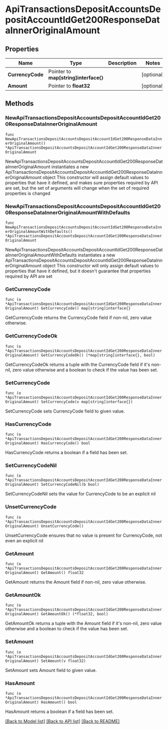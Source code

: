 # ApiTransactionsDepositAccountsDepositAccountIdGet200ResponseDataInnerOriginalAmount

## Properties

Name | Type | Description | Notes
------------ | ------------- | ------------- | -------------
**CurrencyCode** | Pointer to **map[string]interface{}** |  | [optional] 
**Amount** | Pointer to **float32** |  | [optional] 

## Methods

### NewApiTransactionsDepositAccountsDepositAccountIdGet200ResponseDataInnerOriginalAmount

`func NewApiTransactionsDepositAccountsDepositAccountIdGet200ResponseDataInnerOriginalAmount() *ApiTransactionsDepositAccountsDepositAccountIdGet200ResponseDataInnerOriginalAmount`

NewApiTransactionsDepositAccountsDepositAccountIdGet200ResponseDataInnerOriginalAmount instantiates a new ApiTransactionsDepositAccountsDepositAccountIdGet200ResponseDataInnerOriginalAmount object
This constructor will assign default values to properties that have it defined,
and makes sure properties required by API are set, but the set of arguments
will change when the set of required properties is changed

### NewApiTransactionsDepositAccountsDepositAccountIdGet200ResponseDataInnerOriginalAmountWithDefaults

`func NewApiTransactionsDepositAccountsDepositAccountIdGet200ResponseDataInnerOriginalAmountWithDefaults() *ApiTransactionsDepositAccountsDepositAccountIdGet200ResponseDataInnerOriginalAmount`

NewApiTransactionsDepositAccountsDepositAccountIdGet200ResponseDataInnerOriginalAmountWithDefaults instantiates a new ApiTransactionsDepositAccountsDepositAccountIdGet200ResponseDataInnerOriginalAmount object
This constructor will only assign default values to properties that have it defined,
but it doesn't guarantee that properties required by API are set

### GetCurrencyCode

`func (o *ApiTransactionsDepositAccountsDepositAccountIdGet200ResponseDataInnerOriginalAmount) GetCurrencyCode() map[string]interface{}`

GetCurrencyCode returns the CurrencyCode field if non-nil, zero value otherwise.

### GetCurrencyCodeOk

`func (o *ApiTransactionsDepositAccountsDepositAccountIdGet200ResponseDataInnerOriginalAmount) GetCurrencyCodeOk() (*map[string]interface{}, bool)`

GetCurrencyCodeOk returns a tuple with the CurrencyCode field if it's non-nil, zero value otherwise
and a boolean to check if the value has been set.

### SetCurrencyCode

`func (o *ApiTransactionsDepositAccountsDepositAccountIdGet200ResponseDataInnerOriginalAmount) SetCurrencyCode(v map[string]interface{})`

SetCurrencyCode sets CurrencyCode field to given value.

### HasCurrencyCode

`func (o *ApiTransactionsDepositAccountsDepositAccountIdGet200ResponseDataInnerOriginalAmount) HasCurrencyCode() bool`

HasCurrencyCode returns a boolean if a field has been set.

### SetCurrencyCodeNil

`func (o *ApiTransactionsDepositAccountsDepositAccountIdGet200ResponseDataInnerOriginalAmount) SetCurrencyCodeNil(b bool)`

 SetCurrencyCodeNil sets the value for CurrencyCode to be an explicit nil

### UnsetCurrencyCode
`func (o *ApiTransactionsDepositAccountsDepositAccountIdGet200ResponseDataInnerOriginalAmount) UnsetCurrencyCode()`

UnsetCurrencyCode ensures that no value is present for CurrencyCode, not even an explicit nil
### GetAmount

`func (o *ApiTransactionsDepositAccountsDepositAccountIdGet200ResponseDataInnerOriginalAmount) GetAmount() float32`

GetAmount returns the Amount field if non-nil, zero value otherwise.

### GetAmountOk

`func (o *ApiTransactionsDepositAccountsDepositAccountIdGet200ResponseDataInnerOriginalAmount) GetAmountOk() (*float32, bool)`

GetAmountOk returns a tuple with the Amount field if it's non-nil, zero value otherwise
and a boolean to check if the value has been set.

### SetAmount

`func (o *ApiTransactionsDepositAccountsDepositAccountIdGet200ResponseDataInnerOriginalAmount) SetAmount(v float32)`

SetAmount sets Amount field to given value.

### HasAmount

`func (o *ApiTransactionsDepositAccountsDepositAccountIdGet200ResponseDataInnerOriginalAmount) HasAmount() bool`

HasAmount returns a boolean if a field has been set.


[[Back to Model list]](../README.md#documentation-for-models) [[Back to API list]](../README.md#documentation-for-api-endpoints) [[Back to README]](../README.md)


